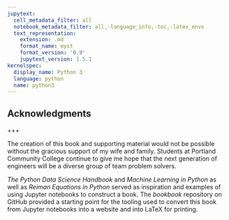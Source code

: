 ```yaml
---
jupytext:
  cell_metadata_filter: all
  notebook_metadata_filter: all,-language_info,-toc,-latex_envs
  text_representation:
    extension: .md
    format_name: myst
    format_version: '0.9'
    jupytext_version: 1.5.1
kernelspec:
  display_name: Python 3
  language: python
  name: python3
---
```


## Acknowledgments

+++

The creation of this book and supporting material would not be possible without the gracious support of my wife and family. Students at Portland Community College continue to give me hope that the next generation of engineers will be a diverse group of team problem solvers.

_The Python Data Science Handbook_ and _Machine Learning in Python_ as well as _Reiman Equations in Python_ served as inspiration and examples of using Jupyter notebooks to construct a book. The _bookbook_ repository on GitHub provided a starting point for the tooling used to convert this book from Jupyter notebooks into a website and into LaTeX for printing.

```{code-cell} ipython3

```
